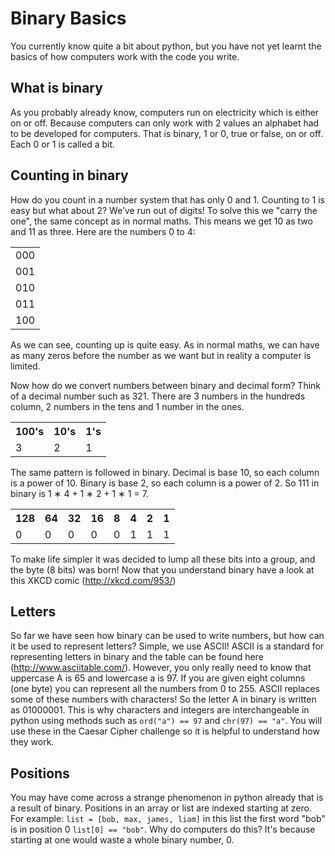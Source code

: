 # Binary Basics

You currently know quite a bit about python, but you have not yet learnt the basics of how computers work with the code you write.

## What is binary
As you probably already know, computers run on electricity which is either on or off. Because computers can only work with 2 values an alphabet had to be developed for computers. That is binary, 1 or 0, true or false, on or off. Each 0 or 1 is called a bit.

## Counting in binary
How do you count in a number system that has only 0 and 1. Counting to 1 is easy but what about 2? We’ve run out of digits! To solve this we "carry the one", the same concept as in normal maths. This means we get 10 as two and 11 as three. Here are the numbers 0 to 4:
<table><tr><td>000</td></tr><tr><td>001</td></tr><tr><td>010</td></tr><tr><td>011</td></tr><tr><td>100</td></tr></table>
As we can see, counting up is quite easy. As in normal maths, we  can have as many zeros before the number as we want but in reality a computer is limited.

Now how do we convert numbers between binary and decimal form? Think of a decimal number such as 321. There are 3 numbers in the hundreds column, 2 numbers in the tens and 1 number in the ones.
<table><tr><th>100's</th><th>10's</th><th>1's</th></tr><tr><td>3</td><td>2</td><td>1</td></tr></table>
The same pattern is followed in binary. Decimal is base 10, so each column is a power of 10. Binary is base 2, so each column is a power of 2. So 111 in binary is 1 ∗ 4 + 1 ∗ 2 + 1 ∗ 1 = 7.
<table><tr><th>128</th><th>64</th><th>32</th><th>16</th><th>8</th><th>4</th><th>2</th><th>1</th></tr><tr><td>0</td><td>0</td><td>0</td><td>0</td><td>0</td><td>1</td> <td>1</td> <td>1</td></tr></table>

To make life simpler it was decided to lump all these bits into a group, and the byte (8 bits) was born! Now that you understand binary have a look at this XKCD comic (http://xkcd.com/953/)

## Letters
So far we have seen how binary can be used to write numbers, but how can it be used to represent letters? Simple, we use ASCII! ASCII is a standard for representing letters in binary and the table can be found here (http://www.asciitable.com/). However, you only really need to know that uppercase A is 65 and lowercase a is 97.
If you are given eight columns (one byte) you can represent all the numbers from 0 to 255. ASCII replaces some of these numbers with characters! So the letter A in binary is written as 01000001.
This is why characters and integers are interchangeable in python using methods such as `ord("a") == 97` and `chr(97) == "a"`. You will use these in the Caesar Cipher challenge so it is helpful to understand how they work.

## Positions
You may have come across a strange phenomenon in python already that is a result of binary. Positions in an array or list are indexed starting at zero. For example: `list = [bob, max, james, liam]` in this list the first word "bob" is in position 0 `list[0] == "bob"`. Why do computers do this? It's because starting at one would waste a whole binary number, 0.